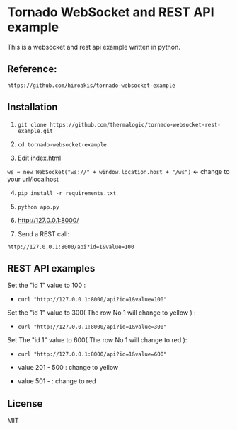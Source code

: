 # Tornado WebSocket and REST API example

This is a websocket and rest api example written in python.

## Reference:

  `https://github.com/hiroakis/tornado-websocket-example`

## Installation

1. `git clone https://github.com/thermalogic/tornado-websocket-rest-example.git`

2. `cd tornado-websocket-example`

3. Edit index.html

  `ws = new WebSocket("ws://" + window.location.host + "/ws")`  <- change to your url/localhost

4. `pip install -r requirements.txt`

5. `python app.py`

6. http://127.0.0.1:8000/

7. Send a REST call:

 `http://127.0.0.1:8000/api?id=1&value=100`

## REST API examples

Set the "id 1" value to 100 :
- `curl "http://127.0.0.1:8000/api?id=1&value=100"`

Set the "id 1" value to 300( The row No 1 will change to yellow ) :
- `curl "http://127.0.0.1:8000/api?id=1&value=300"`

Set The "id 1" value to 600( The row No 1 will change to red ):
- `curl "http://127.0.0.1:8000/api?id=1&value=600"`

- value 201 - 500 : change to yellow
- value 501 - : change to red

## License

MIT 
